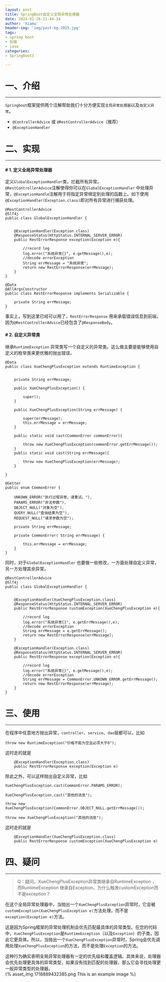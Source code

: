 ```yaml
---
layout: post
title: SpringBoot自定义全局异常处理器
date: 2024-01-26-21-44-24
author: 'Xiamu'
header-img: 'img/post-bg-2015.jpg'
tags:
- spring boot
- 后端
- java
categories:
- SpringBoot3

---
```



# 一、介绍
---------

`Springboot`框架提供两个注解帮助我们十分方便实现`全局异常处理器`以及`自定义异常`。

* `@ControllerAdvice` 或 `@RestControllerAdvice`（推荐）
* `@ExceptionHandler`

# 二、实现
---------

#### # 1. 定义全局异常处理器

定义`GlobalExceptionHandler`类，拦截所有异常。  
`@RestControllerAdvice`注解使得你可以在`GlobalExceptionHandler` 中处理异常，`@ExceptionHandle`注解用于将指定异常绑定到处理的函数上。如下使用`@ExceptionHandler(Exception.class)`即对所有异常进行捕获处理。

```prism language-java
@RestControllerAdvice
@Slf4j
public class GlobalExceptionHandler {
   

    @ExceptionHandler(Exception.class)
    @ResponseStatus(HttpStatus.INTERNAL_SERVER_ERROR)
    public RestErrorResponse exception(Exception e){
   
        //record log
        log.error("系统异常{}", e.getMessage(),e);
        //decode errorException
        String errMessage = "系统异常";
        return new RestErrorResponse(errMessage);
    }
}
```

```prism language-java
@Data
@AllArgsConstructor
public class RestErrorResponse implements Serializable {
   
    private String errMessage;
}
```

事实上，写到这里已经可以用了，`RestErrorResponse` 用来承载错误信息到前端，因为`@RestControllerAdvice`已经包含了`@ResponseBody`。

#### # 2. 自定义异常类

继承`RuntimeException` 异常类写一个自定义的异常类。这么做主要是能够使用自定义的枚举类来更优雅的抛出错误。

```prism language-java
@Data
public class XueChengPlusException extends RuntimeException {
   

    private String errMessage;

    public XueChengPlusException() {
   
        super();
    }

    public XueChengPlusException(String errMessage) {
   
        super(errMessage);
        this.errMessage = errMessage;
    }

    public static void cast(CommonError commonError){
   
        throw new XueChengPlusException(commonError.getErrMessage());
    }
    public static void cast(String errMessage){
   
        throw new XueChengPlusException(errMessage);
    }

}
```

```prism language-java
@Getter
public enum CommonError {
   
    UNKOWN_ERROR("执行过程异常，请重试。"),
    PARAMS_ERROR("非法参数"),
    OBJECT_NULL("对象为空"),
    QUERY_NULL("查询结果为空"),
    REQUEST_NULL("请求参数为空");

    private String errMessage;

    private CommonError( String errMessage) {
   
        this.errMessage = errMessage;
    }
}

```

同时，对于`GlobalExceptionHandler` 也要做一些修改，一方面处理自定义异常，另一方处理其余异常。

```prism language-java
@RestControllerAdvice
@Slf4j
public class GlobalExceptionHandler {
   

    @ExceptionHandler(XueChengPlusException.class)
    @ResponseStatus(HttpStatus.INTERNAL_SERVER_ERROR)
    public RestErrorResponse customException(XueChengPlusException e){
   
        //record log
        log.error("系统异常{}", e.getErrMessage(),e);
        //decode errorException
        String errMessage = e.getErrMessage();
        return new RestErrorResponse(errMessage);
    }

    @ExceptionHandler(Exception.class)
    @ResponseStatus(HttpStatus.INTERNAL_SERVER_ERROR)
    public RestErrorResponse exception(Exception e){
   
        //record log
        log.error("系统异常{}", e.getMessage(),e);
        //decode errorException
        String errMessage = CommonError.UNKOWN_ERROR.getErrMessage();
        return new RestErrorResponse(errMessage);
    }
}
```

# 三、使用
-----------

在程序中任意地方抛出异常，`controller`、`service`、`dao`层都可以，比如

```prism language-java
throw new RuntimeException("价格不能为空且必须大于0");
```

这时走的就是

```prism language-java
	@ExceptionHandler(Exception.class)
    public RestErrorResponse exception(Exception e)
```

除此之外，可以这样抛出自定义异常，比如

```prism language-java
XueChengPlusException.cast(CommonError.PARAMS_ERROR);
```

```prism language-java
XueChengPlusException.cast("其他的消息");
```

```prism language-java
throw new XueChengPlusException(CommonError.OBJECT_NULL.getErrMessage());
```

```prism language-java
throw new XueChengPlusException("其他的消息");
```

这时走的就是

```prism language-java
	@ExceptionHandler(XueChengPlusException.class)
    public RestErrorResponse customException(XueChengPlusException e)
```

# 四、疑问
-----------

> Q：疑问，XueChengPlusException异常类继承自RuntimeException ，而RuntimeException 继承自Exception，为什么触发customException而不是exception？

在这个全局异常处理器中，当抛出一个`XueChengPlusException`异常时，它会被`customException(XueChengPlusException e)`方法处理，而不是`exception(Exception e)`方法。

这是因为Spring框架的异常处理机制会优先匹配最具体的异常类型。在您的代码中，`XueChengPlusException`是`RuntimeException`（以及`Exception`）的子类，因此它更具体。所以，当抛出一个`XueChengPlusException`异常时，Spring会优先调用处理`XueChengPlusException`的方法，而不是处理`Exception`的方法。

这种行为确实表明全局异常处理器有一定的优先级和覆盖逻辑。具体来说，处理器会优先处理更具体的异常类型，如果没有找到匹配的处理器，那么它会寻找处理更一般异常类型的处理器。  
{% asset_img 1718889432385.png This is an example image %}
